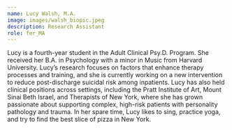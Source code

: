 ```yaml
---
name: Lucy Walsh, M.A.
image: images/walsh_biopic.jpeg
description: Research Assistant
role: fer_MA
---
```


Lucy is a fourth-year student in the Adult Clinical Psy.D. Program. She received her B.A. in Psychology with a minor in Music from Harvard University. Lucy’s research focuses on factors that enhance therapy processes and training, and she is currently working on a new intervention to reduce post-discharge suicidal risk among inpatients. Lucy has also held clinical positions across settings, including the Pratt Institute of Art, Mount Sinai Beth Israel, and Therapists of New York, where she has grown passionate about supporting complex, high-risk patients with personality pathology and trauma. In her spare time, Lucy likes to sing, practice yoga, and try to find the best slice of pizza in New York.